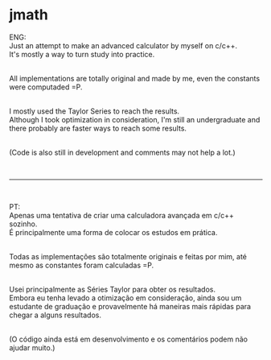 # jmath

ENG:<br>
Just an attempt to make an advanced calculator by myself on c/c++. <br>
It's mostly a way to turn study into practice. <br><br>

All implementations are totally original and made by me,
even the constants were computaded =P. <br><br>

I mostly used the Taylor Series to reach the results. <br>
Although I took optimization in consideration,
I'm still an undergraduate and there probably are faster ways
to reach some results. <br><br>

(Code is also still in development and comments may not help a lot.)

<br>
<hr>
<br>


PT: <br>
Apenas uma tentativa de criar uma calculadora avançada em c/c++ sozinho. <br>
É principalmente uma forma de colocar os estudos em prática. <br><br>

Todas as implementações são totalmente originais e feitas por mim,
até mesmo as constantes foram calculadas =P. <br><br>

Usei principalmente as Séries Taylor para obter os resultados. <br>
Embora eu tenha levado a otimização em consideração, ainda sou
um estudante de graduação e provavelmente há maneiras mais rápidas
para chegar a alguns resultados. <br><br>

(O código ainda está em desenvolvimento e os comentários podem não ajudar muito.) 

